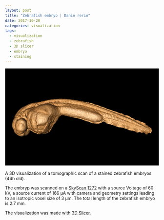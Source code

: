 ```yaml
---
layout: post
title: "Zebrafish embryo | Danio rerio"
date: 2017-10-20
categories: visualization
tags:
  - visualization
  - zebrafish
  - 3D slicer
  - embryo
  - staining
---
```


![zebrafish-embryo](/assets/2017/10/20/danio-rerio-embryo/ZebraFish.png)

A 3D visualization of a tomographic scan of a stained zebrafish embryos (44h old).

The embryp was scanned on a [SkyScan 1272](http://bruker-microct.com/products/1272.htm) with a source Voltage of 60 kV, a source current of 166 µA with camera and geometry settings leading to an isotropic voxel size of 3 µm.
The total length of the zebrafish embryo is  2.7 mm.

The visualization was made with [3D Slicer](https://www.slicer.org/).
